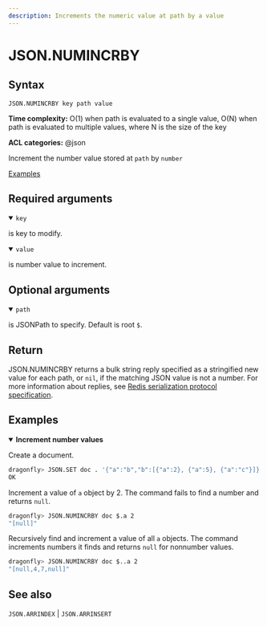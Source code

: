```yaml
---
description: Increments the numeric value at path by a value
---
```


# JSON.NUMINCRBY

## Syntax

    JSON.NUMINCRBY key path value

**Time complexity:** O(1) when path is evaluated to a single value, O(N) when path is evaluated to multiple values, where N is the size of the key

**ACL categories:** @json

Increment the number value stored at `path` by `number`

[Examples](#examples)

## Required arguments

<details open><summary><code>key</code></summary> 

is key to modify.
</details>

<details open><summary><code>value</code></summary> 

is number value to increment. 
</details>

## Optional arguments

<details open><summary><code>path</code></summary> 

is JSONPath to specify. Default is root `$`.
</details>

## Return 

JSON.NUMINCRBY returns a bulk string reply specified as a stringified new value for each path, or `nil`, if the matching JSON value is not a number. 
For more information about replies, see [Redis serialization protocol specification](https://redis.io/docs/reference/protocol-spec). 

## Examples

<details open>
<summary><b>Increment number values</b></summary>

Create a document.

``` bash
dragonfly> JSON.SET doc . '{"a":"b","b":[{"a":2}, {"a":5}, {"a":"c"}]}'
OK
```

Increment a value of `a` object by 2. The command fails to find a number and returns `null`.

``` bash
dragonfly> JSON.NUMINCRBY doc $.a 2
"[null]"
```

Recursively find and increment a value of all `a` objects. The command increments numbers it finds and returns `null` for nonnumber values.

``` bash
dragonfly> JSON.NUMINCRBY doc $..a 2
"[null,4,7,null]"
```

</details>

## See also

`JSON.ARRINDEX` | `JSON.ARRINSERT` 
